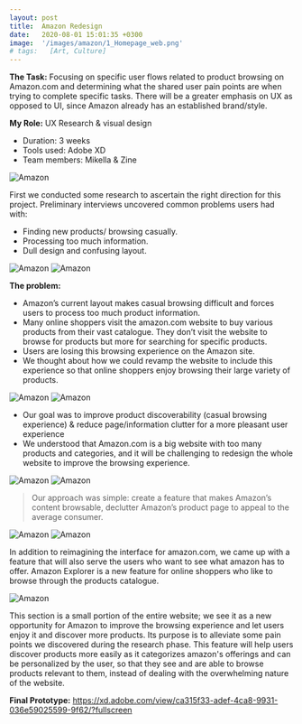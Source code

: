 ```yaml
---
layout: post
title:  Amazon Redesign
date:   2020-08-01 15:01:35 +0300
image:  '/images/amazon/1_Homepage_web.png'
# tags:   [Art, Culture]
---
```

**The Task:** Focusing on specific user flows related to product browsing on Amazon.com and determining what the shared user pain points are when trying to complete specific tasks. There will be a greater emphasis on UX as opposed to UI, since Amazon already has an established brand/style.

**My Role:** UX Research & visual design
- Duration: 3 weeks
- Tools used: Adobe XD
- Team members: Mikella & Zine

![Amazon]({{site.baseurl}}/images/amazon/2_Amazon_explorer_web.png)

First we conducted some research to ascertain the right direction for this project. 
Preliminary interviews uncovered common problems users had with:
- Finding new products/ browsing casually.
- Processing too much information.
- Dull design and confusing layout.


<div class="gallery-box">
  <div class="gallery">
    <img src="/images/amazon/3_Amazon_explorer web_2.png" alt="Amazon">
    <img src="/images/amazon/4_Back_to_school_web page.png" alt="Amazon">
  </div>
  <!-- <em>Gallery / <a href="https://unsplash.com/" target="_blank">Unsplash</a></em> -->
</div>

**The problem:**
- Amazon’s current layout makes casual browsing difficult and forces users to process too much product information.
- Many online shoppers visit the amazon.com website to buy various products from their vast catalogue. They don’t visit the website to browse for products but more for searching for specific products.
- Users are losing this browsing experience on the Amazon site. 
- We thought about how we could revamp the website to include this experience so that online shoppers enjoy browsing their large variety of products.


<div class="gallery-box">
  <div class="gallery">
    <img src="/images/amazon/5_Back_to_school_web_2.png" alt="Amazon">
    <img src="/images/amazon/6_Product_page_web_2.png" alt="Amazon">
  </div>
  <!-- <em>Gallery / <a href="https://unsplash.com/" target="_blank">Unsplash</a></em> -->
</div>

- Our goal was to improve product discoverability (casual browsing experience) & reduce page/information clutter for a more pleasant user experience
- We understood that Amazon.com is a big website with too many products and categories, and it will be challenging to redesign the whole website to improve the browsing experience.


<div class="gallery-box">
  <div class="gallery">
    <img src="/images/amazon/7_mockup7.png" alt="Amazon">
    <img src="/images/amazon/8_mockup6.png" alt="Amazon">
  </div>
  <!-- <em>Gallery / <a href="https://unsplash.com/" target="_blank">Unsplash</a></em> -->
</div>

> Our approach was simple: create a feature that makes Amazon’s content browsable, declutter Amazon’s product page to appeal to the average consumer.

<div class="gallery-box">
  <div class="gallery">
    <img src="/images/amazon/9_mockup3.png" alt="Amazon">
    <img src="/images/amazon/10_mockup4.png" alt="Amazon">
  </div>
  <!-- <em>Gallery / <a href="https://unsplash.com/" target="_blank">Unsplash</a></em> -->
</div>

In addition to reimagining the interface for amazon.com, we came up with a feature that will also serve the users who want to see what amazon has to offer. Amazon Explorer is a new feature for online shoppers who like to browse through the products catalogue.

<div class="gallery-box">
  <div class="gallery">
    <img src="/images/amazon/11_mockup5.png" alt="Amazon">
  </div>
  <!-- <em>Gallery / <a href="https://unsplash.com/" target="_blank">Unsplash</a></em> -->
</div>

This section is a small portion of the entire website; we see it as a new opportunity for Amazon to improve the browsing experience and let users enjoy it and discover more products. Its purpose is to alleviate some pain points we discovered during the research phase. This feature will help users discover products more easily as it categorizes amazon's offerings and can be personalized by the user, so that they see and are able to browse products relevant to them, instead of dealing with the overwhelming nature of the website.

**Final Prototype:**
<a href="https://xd.adobe.com/view/ca315f33-adef-4ca8-9931-036e59025599-9f62/?fullscreen" target="_blank">https://xd.adobe.com/view/ca315f33-adef-4ca8-9931-036e59025599-9f62/?fullscreen</a>